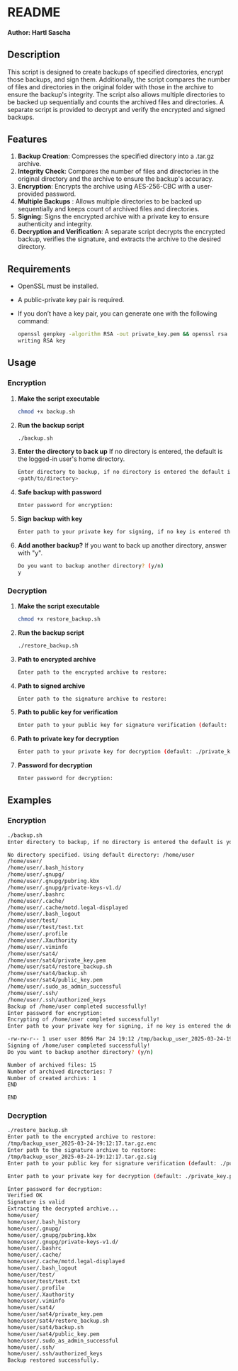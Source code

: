 # README

#### Author: Hartl Sascha

## Description

This script is designed to create backups of specified directories, encrypt those backups, and sign them. Additionally, the script compares the number of files and directories in the original folder with those in the archive to ensure the backup's integrity. The script also allows multiple directories to be backed up sequentially and counts the archived files and directories. A separate script is provided to decrypt and verify the encrypted and signed backups.

## Features

1. **Backup Creation**: Compresses the specified directory into a .tar.gz archive.
2. **Integrity Check**: Compares the number of files and directories in the original directory and the archive to ensure the backup's accuracy.
3. **Encryption**: Encrypts the archive using AES-256-CBC with a user-provided password.
4. **Multiple Backups** : Allows multiple directories to be backed up sequentially and keeps count of archived files and directories.
5. **Signing**: Signs the encrypted archive with a private key to ensure authenticity and integrity.
6. **Decryption and Verification**: A separate script decrypts the encrypted backup, verifies the signature, and extracts the archive to the desired directory.

## Requirements

- OpenSSL must be installed.
- A public-private key pair is required.
- If you don’t have a key pair, you can generate one with the following command:

  ```bash
  openssl genpkey -algorithm RSA -out private_key.pem && openssl rsa -in private_key.pem -pubout -out public_key.pem
  writing RSA key
  ```

## Usage

### Encryption

1. **Make the script executable**
   ```bash
   chmod +x backup.sh
   ```
2. **Run the backup script**
   ```bash
   ./backup.sh
   ```
3. **Enter the directory to back up**
   If no directory is entered, the default is the logged-in user's home directory.
   ```bash
   Enter directory to backup, if no directory is entered the default is your home directory
   <path/to/directory>
   ```
4. **Safe backup with password**
   ```bash
   Enter password for encryption:
   ```
5. **Sign backup with key**
   ```bash
   Enter path to your private key for signing, if no key is entered the default is ./private_key.pem
   ```
6. **Add another backup?**
   If you want to back up another directory, answer with "y".
   ```bash
   Do you want to backup another directory? (y/n)
   y
   ```

### Decryption

1. **Make the script executable**
   ```bash
   chmod +x restore_backup.sh
   ```
2. **Run the backup script**
   ```bash
   ./restore_backup.sh
   ```
3. **Path to encrypted archive**
   ```bash
   Enter path to the encrypted archive to restore:
   ```
4. **Path to signed archive**
   ```bash
   Enter path to the signature archive to restore:
   ```
5. **Path to public key for verification**
   ```bash
   Enter path to your public key for signature verification (default: ./public_key.pem):
   ```
6. **Path to private key for decryption**
   ```bash
   Enter path to your private key for decryption (default: ./private_key.pem):
   ```
7. **Password for decryption**
   ```bash
   Enter password for decryption:
   ```

## Examples

### Encryption

```bash
./backup.sh
Enter directory to backup, if no directory is entered the default is your home directory

No directory specified. Using default directory: /home/user
/home/user/
/home/user/.bash_history
/home/user/.gnupg/
/home/user/.gnupg/pubring.kbx
/home/user/.gnupg/private-keys-v1.d/
/home/user/.bashrc
/home/user/.cache/
/home/user/.cache/motd.legal-displayed
/home/user/.bash_logout
/home/user/test/
/home/user/test/test.txt
/home/user/.profile
/home/user/.Xauthority
/home/user/.viminfo
/home/user/sat4/
/home/user/sat4/private_key.pem
/home/user/sat4/restore_backup.sh
/home/user/sat4/backup.sh
/home/user/sat4/public_key.pem
/home/user/.sudo_as_admin_successful
/home/user/.ssh/
/home/user/.ssh/authorized_keys
Backup of /home/user completed successfully!
Enter password for encryption:
Encrypting of /home/user completed successfully!
Enter path to your private key for signing, if no key is entered the default is ./private_key.pem

-rw-rw-r-- 1 user user 8096 Mar 24 19:12 /tmp/backup_user_2025-03-24-19:12:17.tar.gz.enc
Signing of /home/user completed successfully!
Do you want to backup another directory? (y/n)

Number of archived files: 15
Number of archived directories: 7
Number of created archivs: 1
END

END
```

### Decryption

```bash
./restore_backup.sh
Enter path to the encrypted archive to restore:
/tmp/backup_user_2025-03-24-19:12:17.tar.gz.enc
Enter path to the signature archive to restore:
/tmp/backup_user_2025-03-24-19:12:17.tar.gz.sig
Enter path to your public key for signature verification (default: ./public_key.pem):

Enter path to your private key for decryption (default: ./private_key.pem):

Enter password for decryption:
Verified OK
Signature is valid
Extracting the decrypted archive...
home/user/
home/user/.bash_history
home/user/.gnupg/
home/user/.gnupg/pubring.kbx
home/user/.gnupg/private-keys-v1.d/
home/user/.bashrc
home/user/.cache/
home/user/.cache/motd.legal-displayed
home/user/.bash_logout
home/user/test/
home/user/test/test.txt
home/user/.profile
home/user/.Xauthority
home/user/.viminfo
home/user/sat4/
home/user/sat4/private_key.pem
home/user/sat4/restore_backup.sh
home/user/sat4/backup.sh
home/user/sat4/public_key.pem
home/user/.sudo_as_admin_successful
home/user/.ssh/
home/user/.ssh/authorized_keys
Backup restored successfully.

```
